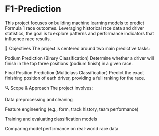 # F1-Prediction

This project focuses on building machine learning models to predict Formula 1 race outcomes. Leveraging historical race data and driver statistics, the goal is to explore patterns and performance indicators that influence race results.

🎯 Objectives
The project is centered around two main predictive tasks:

Podium Prediction (Binary Classification)
Determine whether a driver will finish in the top three positions (podium finish) in a given race.

Final Position Prediction (Multiclass Classification)
Predict the exact finishing position of each driver, providing a full ranking for the race.

🔍 Scope & Approach
The project involves:

Data preprocessing and cleaning

Feature engineering (e.g., form, track history, team performance)

Training and evaluating classification models

Comparing model performance on real-world race data
